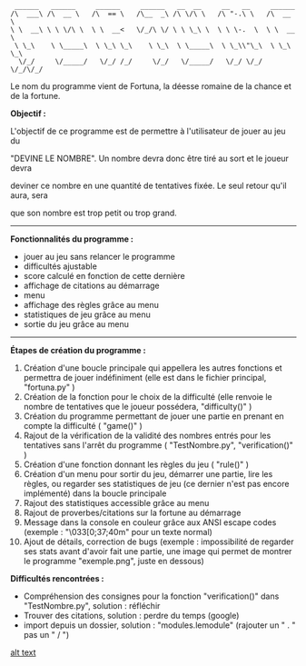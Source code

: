      ______   ______     ______     ______   __  __     __   __     ______    
    /\  ___\ /\  __ \   /\  == \   /\__  _\ /\ \/\ \   /\ "-.\ \   /\  __ \   
    \ \  __\ \ \ \/\ \  \ \  __<   \/_/\ \/ \ \ \_\ \  \ \ \-.  \  \ \  __ \  
     \ \_\    \ \_____\  \ \_\ \_\    \ \_\  \ \_____\  \ \_\\"\_\  \ \_\ \_\ 
      \/_/     \/_____/   \/_/ /_/     \/_/   \/_____/   \/_/ \/_/   \/_/\/_/ 


Le nom du programme vient de Fortuna, la déesse romaine de la chance et de la fortune.

**Objectif :**

L'objectif de ce programme est de permettre à l'utilisateur de jouer au jeu du

"DEVINE LE NOMBRE". Un nombre devra donc être tiré au sort et le joueur devra

deviner ce nombre en une quantité de tentatives fixée. Le seul retour qu'il aura, sera

que son nombre est trop petit ou trop grand.

--------------------------------------------------------------------------------------------------------------------------------

**Fonctionnalités du programme :**

- jouer au jeu sans relancer le programme
- difficultés ajustable
- score calculé en fonction de cette dernière
- affichage de citations au démarrage
- menu
- affichage des règles grâce au menu
- statistiques de jeu grâce au menu
- sortie du jeu grâce au menu

--------------------------------------------------------------------------------------------------------------------------------

**Étapes de création du programme :**

1. Création d'une boucle principale qui appellera les autres fonctions et permettra de jouer indéfiniment (elle est dans le fichier principal, "fortuna.py" )
2. Création de la fonction pour le choix de la difficulté (elle renvoie le nombre de tentatives que le joueur possédera, "difficulty()" )
3. Création du programme permettant de jouer une partie en prenant en compte la difficulté ( "game()" )
4. Rajout de la vérification de la validité des nombres entrés pour les tentatives sans l'arrêt du programme ( "TestNombre.py", "verification()" )
5. Création d'une fonction donnant les règles du jeu ( "rule()" )
6. Création d'un menu pour sortir du jeu, démarrer une partie, lire les règles, ou regarder ses statistiques de jeu (ce dernier n'est pas encore implémenté) dans la boucle principale
7. Rajout des statistiques accessible grâce au menu
8. Rajout de proverbes/citations sur la fortune au démarrage
9. Message dans la console en couleur grâce aux ANSI escape codes (exemple : "\033[0;37;40m" pour un texte normal)
10. Ajout de détails, correction de bugs (exemple : impossibilité de regarder ses stats avant d'avoir fait une partie, une image qui permet de montrer le programme "exemple.png", juste en dessous)

**Difficultés rencontrées :**

- Compréhension des consignes pour la fonction "verification()" dans "TestNombre.py", solution : réfléchir
- Trouver des citations, solution : perdre du temps (google)
- import depuis un dossier, solution : "modules.lemodule" (rajouter un " . " pas un " / ")

[alt text](https://github.com/Thorvicnet/JeuDuDevineLeNombre/blob/3768c9c9bcac8f6036c3bf98b04ed0eaaee9987b/exemple.png)
